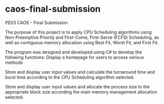 # caos-final-submission
PE03 CAOS - Final Submission

The purpose of this project is to apply CPU Scheduling algorithms using Non-Preemptive Priority and First-Come, 
First-Serve (FCFS) Scheduling,  as well as contiguous memory allocation using Best Fit, Worst Fit, and First Fit.

The program was designed and developed using C# to develop the following functions:
Display a homepage for users to access various methods

Store and display user input values and calculate the turnaround time and 
burst time according to the CPU Scheduling algorithm selected.

Store and display user input values and allocate the process size to the 
appropriate block size according the main memory management allocation selected.
